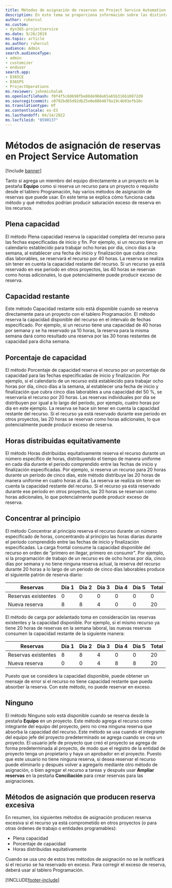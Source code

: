 ```yaml
---
title: Métodos de asignación de reservas en Project Service Automation
description: En este tema se proporciona información sobre las distintas formas que puede reservar asignaciones.
author: ruhercul
ms.custom:
- dyn365-projectservice
ms.date: 9/26/2019
ms.topic: article
ms.author: ruhercul
audience: Admin
search.audienceType:
- admin
- customizer
- enduser
search.app:
- D365CE
- D365PS
- ProjectOperations
ms.reviewer: johnmichalak
ms.openlocfilehash: f0f4f5c68698fbe88de968e65a65b316b10872d9
ms.sourcegitcommit: c0792bd65d92db25e0e8864879a19c4b93efb10c
ms.translationtype: HT
ms.contentlocale: es-ES
ms.lasthandoff: 04/14/2022
ms.locfileid: "8590137"
---
```

# <a name="booking-allocation-methods-in-project-service-automation"></a>Métodos de asignación de reservas en Project Service Automation

[!include [banner](../includes/psa-now-project-operations.md)]

Tanto si agrega un miembro del equipo directamente a un proyecto en la pestaña **Equipo** como si reserva un recurso para un proyecto o requisito desde el tablero Programación, hay varios métodos de asignación de reservas que puede usar. En este tema se explica cómo funciona cada método y qué métodos podrían producir saturación exceso de reserva en los recursos.

## <a name="full-capacity"></a>Plena capacidad 
El método Plena capacidad reserva la capacidad completa del recurso para las fechas especificadas de inicio y fin. Por ejemplo, si un recurso tiene un calendario establecido para trabajar ocho horas por día, cinco días a la semana, al establecer una fecha de inicio y finalización que cubra cinco días laborables, se reservará el recurso por 40 horas. La reserva se realiza sin tener en cuenta la capacidad restante del recurso. Si un recurso ya está reservado en ese periodo en otros proyectos, las 40 horas se reservan como horas adicionales, lo que potencialmente puede producir exceso de reserva.

## <a name="remaining-capacity"></a>Capacidad restante
Este método Capacidad restante solo está disponible cuando se reserva directamente para un proyecto con el tablero Programación. El método reserva la capacidad disponible del recurso en el intervalo de fechas especificado. Por ejemplo, si un recurso tiene una capacidad de 40 horas por semana y se ha reservado ya 10 horas, la reserva para la misma semana dará como resultado una reserva por las 30 horas restantes de capacidad para dicha semana.

## <a name="percentage-capacity"></a>Porcentaje de capacidad
El método Porcentaje de capacidad reserva el recurso por un porcentaje de capacidad para las fechas especificadas de inicio y finalización. Por ejemplo, si el calendario de un recurso está establecido para trabajar ocho horas por día, cinco días a la semana, al establecer una fecha de inicio y finalización que cubra cinco días laborables a una capacidad del 50 %, se reservaría el recurso por 20 horas. Las reservas individuales por día se distribuyen por igual a lo largo del período, por ejemplo, cuatro horas por día en este ejemplo. La reserva se hace sin tener en cuenta la capacidad restante del recurso. Si el recurso ya está reservado durante ese periodo en otros proyectos, las 20 horas se reservan como horas adicionales, lo que potencialmente puede producir exceso de reserva.

## <a name="evenly-distribute-hours"></a>Horas distribuidas equitativamente
El método Horas distribuidas equitativamente reserva el recurso durante un número específico de horas, distribuyendo el tiempo de manera uniforme en cada día durante el periodo comprendido entre las fechas de inicio y finalización especificadas. Por ejemplo, si reserva un recurso para 20 horas durante un período de cinco días, este método distribuye las 20 horas de manera uniforme en cuatro horas al día. La reserva se realiza sin tener en cuenta la capacidad restante del recurso. Si el recurso ya está reservado durante ese periodo en otros proyectos, las 20 horas se reservan como horas adicionales, lo que potencialmente puede producir exceso de reserva.

## <a name="front-load-hours"></a>Concentrar al principio
El método Concentrar al principio reserva el recurso durante un número especificado de horas, concentrando al principio las horas diarias durante el periodo comprendido entre las fechas de inicio y finalización especificadas. La carga frontal consume la capacidad disponible del recurso en orden de “primero en llegar, primero en consumir". Por ejemplo, si la programación de trabajo de un recurso es de ocho horas por día, cinco días por semana y no tiene ninguna reserva actual, la reserva del recurso durante 20 horas a lo largo de un periodo de cinco días laborables produce el siguiente patrón de reserva diario: 

|         Reservas          |    Día 1    |    Día 2    |    Día 3    |    Día 4    |    Día 5    |    Total    |
|---------------------------|-------------|-------------|-------------|-------------|-------------|-------------|
|    Reservas existentes    |    0        |    0        |    0        |    0        |    0        |    0        |
|    Nueva reserva          |    8        |    8        |    4        |    0        |    0        |    20       |

El método de carga por adelantado toma en consideración las reservas existentes y la capacidad disponible. Por ejemplo, si el mismo recurso ya tiene 20 horas de reservas en la semana laboral, las nuevas reservas consumen la capacidad restante de la siguiente manera:

|   Reservas          | Día 1 | Día 2 | Día 3 | Día 4 | Día 5 | Total |
|---------------------|-------|-------|-------|-------|-------|-------|
| Reservas existentes | 8     | 8     | 4     | 0     | 0     | 20    |
| Nueva reserva       | 0     | 0     | 4     | 8     | 8     | 20    |

Puesto que se considera la capacidad disponible, puede obtener un mensaje de error si el recurso no tiene capacidad restante que pueda absorber la reserva. Con este método, no puede reservar en exceso.

## <a name="none"></a>Ninguno
El método Ninguno solo está disponible cuando se reserva desde la pestaña **Equipo** en un proyecto. Este método agrega el recurso como integrante del equipo del proyecto, pero no crea ninguna reserva que absorba la capacidad del recurso. Este método se usa cuando el integrante del equipo jefe del proyecto predeterminado se agrega cuando se crea un proyecto. El usuario jefe de proyecto que creó el proyecto se agrega de forma predeterminada al proyecto, de modo que el registro de la entidad de proyecto tenga un propietario y haya un aprobador en el proyecto. Puesto que este usuario no tiene ninguna reserva, si desea reservar el recurso puede eliminarlo y después volver a agregarlo mediante otro método de asignación, o bien agregar el recurso a tareas y después usar **Ampliar reservas** en la pestaña **Conciliación** para crear reservas para las asignaciones.

## <a name="allocation-methods-that-lead-to-overbooking"></a>Métodos de asignación que producen reserva excesiva
En resumen, los siguientes métodos de asignación producen reserva excesiva si el recurso ya está comprometido en otros proyectos (o para otras órdenes de trabajo o entidades programables):

- Plena capacidad
- Porcentaje de capacidad
- Horas distribuidas equitativamente

Cuando se usa uno de estos tres métodos de asignación no se le notificará si el recurso se ha reservado en exceso. Para corregir el exceso de reserva, deberá usar al tablero Programación.


[!INCLUDE[footer-include](../includes/footer-banner.md)]
